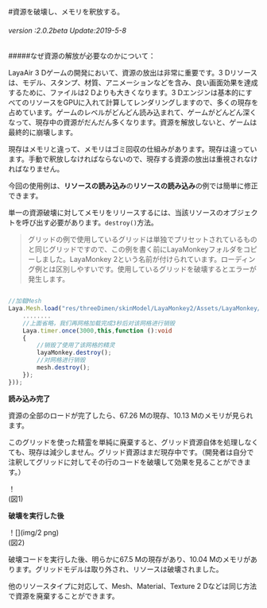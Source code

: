 #資源を破壊し、メモリを釈放する。

###### *version :2.0.2beta   Update:2019-5-8*

#####なぜ資源の解放が必要なのかについて：

LayaAir 3 Dゲームの開発において、資源の放出は非常に重要です。3 Dリソースは、モデル、スタンプ、材質、アニメーションなどを含み、良い画面効果を達成するために、ファイルは2 Dよりも大きくなります。3 Dエンジンは基本的にすべてのリソースをGPUに入れて計算してレンダリングしますので、多くの現存を占めています。ゲームのレベルがどんどん読み込まれて、ゲームがどんどん深くなって、現存中の資源がだんだん多くなります。資源を解放しないと、ゲームは最終的に崩壊します。

現存はメモリと違って、メモリはゴミ回収の仕組みがあります。現存は違っています。手動で釈放しなければならないので、現存する資源の放出は重視されなければなりません。

今回の使用例は、**リソースの読み込み**の**リソースの読み込み**の例では簡単に修正できます。

単一の資源破壊に対してメモリをリリースするには、当該リソースのオブジェクトを呼び出す必要があります。`destroy()`方法。

>グリッドの例で使用しているグリッドは単独でプリセットされているものと同じグリッドですので、この例を書く前にLayaMonkeyフォルダをコピーしました。LayaMonkey 2という名前が付けられています。ローディング例とは区別しやすいです。使用しているグリッドを破壊するとエラーが発生します。


```typescript

//加载Mesh
Laya.Mesh.load("res/threeDimen/skinModel/LayaMonkey2/Assets/LayaMonkey/LayaMonkey-LayaMonkey.lm", Laya.Handler.create(this, function(mesh:Laya.Mesh):void {
  	........
    //上面省略，我们再网格加载完成3秒后对该网格进行销毁
    Laya.timer.once(3000,this,function ():void
    {
        //销毁了使用了该网格的精灵
        layaMonkey.destroy();
        //对网格进行销毁
        mesh.destroy();        
    });
}));
```


**読み込み完了**

資源の全部のロードが完了したら、67.26 Mの現存、10.13 Mのメモリが見られます。

このグリッドを使った精霊を単純に廃棄すると、グリッド資源自体を処理しなくても、現存は減少しません。グリッド資源はまだ現存中です。（開発者は自分で注釈してグリッドに対してその行のコードを破壊して効果を見ることができます。）

！[](img/1.png)<br/>(図1)

**破壊を実行した後**

！[](img/2 png)<br/>(図2)

破壊コードを実行した後、明らかに67.5 Mの現存があり、10.04 Mのメモリがあります。グリッドモデルは取り外され、リソースは破壊されました。

他のリソースタイプに対応して、Mesh、Material、Texture 2 Dなどは同じ方法で資源を廃棄することができます。
